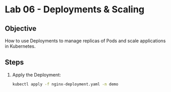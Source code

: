 # Lab 06 - Deployments & Scaling

## Objective
How to use Deployments to manage replicas of Pods and scale applications in Kubernetes.

## Steps
1. Apply the Deployment:
   ```bash
   kubectl apply -f nginx-deployment.yaml -n demo

